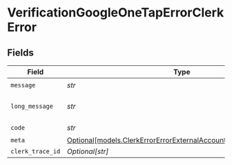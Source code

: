 # VerificationGoogleOneTapErrorClerkError


## Fields

| Field                                                                                                                                  | Type                                                                                                                                   | Required                                                                                                                               | Description                                                                                                                            | Example                                                                                                                                |
| -------------------------------------------------------------------------------------------------------------------------------------- | -------------------------------------------------------------------------------------------------------------------------------------- | -------------------------------------------------------------------------------------------------------------------------------------- | -------------------------------------------------------------------------------------------------------------------------------------- | -------------------------------------------------------------------------------------------------------------------------------------- |
| `message`                                                                                                                              | *str*                                                                                                                                  | :heavy_check_mark:                                                                                                                     | N/A                                                                                                                                    | Invalid input                                                                                                                          |
| `long_message`                                                                                                                         | *str*                                                                                                                                  | :heavy_check_mark:                                                                                                                     | N/A                                                                                                                                    | The input provided does not meet the requirements.                                                                                     |
| `code`                                                                                                                                 | *str*                                                                                                                                  | :heavy_check_mark:                                                                                                                     | N/A                                                                                                                                    | 400_bad_request                                                                                                                        |
| `meta`                                                                                                                                 | [Optional[models.ClerkErrorErrorExternalAccountWithVerificationMeta]](../models/clerkerrorerrorexternalaccountwithverificationmeta.md) | :heavy_minus_sign:                                                                                                                     | N/A                                                                                                                                    | {}                                                                                                                                     |
| `clerk_trace_id`                                                                                                                       | *Optional[str]*                                                                                                                        | :heavy_minus_sign:                                                                                                                     | N/A                                                                                                                                    | trace_123456789abcd                                                                                                                    |